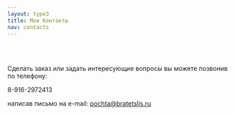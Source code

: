 ```yaml
---
layout: type3
title: Мои Контакты
nav: contacts
---
```

<br><br>

Сделать заказ или задать интересующие вопросы вы можете позвонив по телефону:

8-916-2972413 

написав письмо на e-mail: pochta@bratetslis.ru


<!--или заполнив форму:

<form action="send.php" method=post>
<table border=0>
<tr><td>Тема</td><td>
<input type=text name="sub" cols=40>
</td></tr>
<tr>
<td colspan=2>
Сообщение: <br><textarea name="mes" cols=40 rows=5></textarea></td></tr>
<tr>
<td colspan=2 align=center><input type=submit value="Отправить"> <input type=reset value="Очистить"></td></tr>
</table></form> -->

